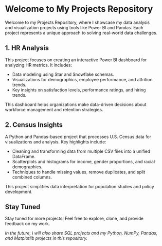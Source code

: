 # Welcome to My Projects Repository

Welcome to my Projects Repository, where I showcase my data analysis and visualization projects using tools like Power BI and Pandas. Each project represents a unique approach to solving real-world data challenges.

## 1. HR Analysis
This project focuses on creating an interactive Power BI dashboard for analyzing HR metrics. It includes:

- Data modeling using Star and Snowflake schemas.
- Visualizations for demographics, employee performance, and attrition trends.
- Key insights on satisfaction levels, performance ratings, and hiring trends.

This dashboard helps organizations make data-driven decisions about workforce management and retention strategies.

## 2. Census Insights
A Python and Pandas-based project that processes U.S. Census data for visualizations and analysis. Key highlights include:

- Cleaning and transforming data from multiple CSV files into a unified DataFrame.
- Scatterplots and histograms for income, gender proportions, and racial demographics.
- Techniques to handle missing values, remove duplicates, and split combined columns.

This project simplifies data interpretation for population studies and policy development.

## Stay Tuned
Stay tuned for more projects! Feel free to explore, clone, and provide feedback on my work.

*In the future, I will also share SQL projects and my Python, NumPy, Pandas, and Matplotlib projects in this repository.*
